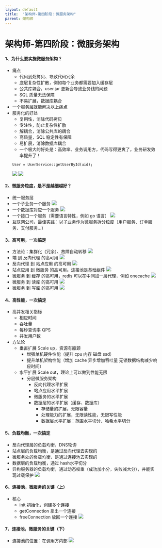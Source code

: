 ```yaml
---
layout: default
title:  "架构师-第四阶段：微服务架构"
parent: 架构师
---
```


# 架构师-第四阶段：微服务架构
#### 1、为什么要实施微服务架构？
- 痛点
	- 代码到处拷贝、导致代码冗余
	- 底层复杂性扩散，例如每个业务都需要加入缓存层
	- 公共库耦合，user.jar 更新会导致业务线的问题
	- SQL 质量无法保障
	- 不易扩展，数据库耦合
- 一个服务层就能解决以上痛点
- 服务化的好处
	- 复用性，消除代码拷贝
	- 专注性，防止复杂性扩散
	- 解耦合，消除公共库的耦合
	- 高质量，SQL 稳定性有保障
	- 易扩展，消除数据库耦合
	- 一个极大的好处是：高效率、业务调用方，代码写得更爽了，业务研发效率提升了！
	```
	User = UserService::getUserById(uid);
	```
	![](/assets/images/img/37.png)
	![](/assets/images/img/38.png)

#### 2、微服务粒度，是不是越细越好？
- 统一服务层
- 一个子业务一个服务
	![](/assets/images/img/39.png)
- 一个数据库对应一个服务
	![](/assets/images/img/40.png)
-  一个接口一个服务（需要语言特性，例如 go 语言）
	![](/assets/images/img/41.png)
- 互联网公司，最佳实践：以子业务作为微服务拆分粒度（用户服务、订单服务、支付服务...）


#### 3、高可用，一次搞定
- 方法论：集群化（冗余）、故障自动转移
	![](/assets/images/img/42.png)
- 端 到 反向代理 的高可用	
	![](/assets/images/img/43.png)
- 反向代理 到 站点应用 的高可用
	![](/assets/images/img/44.png)
- 站点应用 到 微服务 的高可用，连接池是基础组件
	![](/assets/images/img/45.png)
- 微服务 到 缓存 的高可用，redis 可以在中间加一层代理，例如 onecache
	![](/assets/images/img/46.png)
- 微服务 到 读库 的高可用
	![](/assets/images/img/47.png)
- 微服务 到 写库 的高可用
	![](/assets/images/img/48.png)

#### 4、高性能，一次搞定
- 高并发相关指标
	- 相应时间
	- 吞吐量
	- 每秒查询率 QPS
	- 并发用户数
- 方法论
	- 垂直扩展 Scale up，资源有瓶颈
		- 增强单机硬件性能（提升 cpu 内存 磁盘 ssd）
		- 提升单机架构性能（增加 cache 异步增加吞吐量 无锁数据结构减少响应时间）
	- 水平扩展 Scale out，理论上可以做到性能无限
		- 分层微服务架构
			+ 反向代理水平扩展
			+ 站点应用水平扩展
			+ 微服务的水平扩展
			+ 数据层的水平扩展（缓存、数据库）
				- 存储量的扩展，无限容量
				- 处理能力的扩展，无限读性能，无限写性能
				- 数据层水平扩展：范围水平切分、哈希水平切分

#### 5、负载均衡，一次搞定
- 反向代理层的负载均衡，DNS轮询
- 站点层的负载均衡，是通过反向代理去实现的
- 微服务处的负载均衡，是通过连接池去实现的
- 数据层的负载均衡，通过 hash水平切分
- 异构服务器的负载均衡，通过动态权重（成功加小分，失败减大分），并能实现过载保护
	![](/assets/images/img/49.png)

#### 6、连接池，微服务的关键（上）
- 核心
	- init 初始化，创建多个连接
	- getConnection 拿出一个连接
	- freeConnection 放回一个连接
	![](/assets/images/img/50.png)

#### 7、连接池，微服务的关键（下）
- 连接池的位置：在调用方内部
![](/assets/images/img/51.png)


